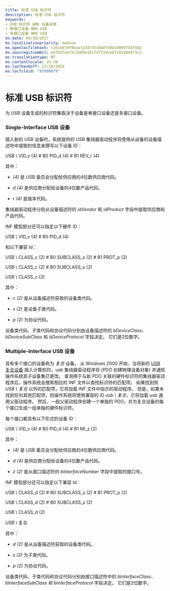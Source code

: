 ```yaml
---
title: 标准 USB 标识符
description: 标准 USB 标识符
keywords:
- USB 标识符 WDK 设备安装
- 单接口设备 WDK USB
- 多接口设备 WDK USB
ms.date: 04/20/2017
ms.localizationpriority: medium
ms.openlocfilehash: c3dcb079f9baa7a3d7351bb874db5d09975df502
ms.sourcegitcommit: e47bd7eef2c2b89e3417d7f2dceb7c03d894f3c3
ms.translationtype: MT
ms.contentlocale: zh-CN
ms.lasthandoff: 12/10/2020
ms.locfileid: "97090879"
---
```

# <a name="standard-usb-identifiers"></a>标准 USB 标识符





<a href="" id="the-set-of-identifiers-generated-for-usb-devices-depends-on-whether-the-device-is-a-single-interface-device-or-a-multiple-interface-device-"></a>为 USB 设备生成的标识符集取决于设备是单接口设备还是多接口设备。  

### <a name="single-interface-usb-devices"></a>Single-Interface USB 设备

插入新的 USB 设备时，系统提供的 USB 集线器驱动程序将使用从设备的设备描述符中提取的信息来撰写以下设备 ID：

USB \\ VID_v (4) # B0 PID_d (4) # B1 REV_r (4) 

其中：

-   *(4)* 是 USB 委员会分配给供应商的4位数供应商代码。

-   *d (4)* 是供应商分配给设备的4位数产品代码。

-   *r (4)* 是版本代码。

集线器驱动程序分别从设备描述符的 *idVendor* 和 *idProduct* 字段中提取供应商和产品代码。

INF 模型部分还可以指定以下硬件 ID：

USB \\ VID_v (4) # B0 PID_d (4) 

和以下兼容 Id：

USB \\ CLASS_c (2) # B0 SUBCLASS_s (2) # B1 PROT_p (2) 

USB \\ CLASS_c (2) # B0 SUBCLASS_s (2) 

USB \\ CLASS_c (2) 

其中：

-   *c (2)* 是从设备描述符获取的设备类代码。

-   *s (2)* 是设备子类代码。

-   *p (2)* 为协议代码。

设备类代码、子类代码和协议代码分别由设备描述符的 *bDeviceClass、bDeviceSubClass* 和 *bDeviceProtocol* 字段决定。 它们是2位数字。

### <a name="multiple-interface-usb-devices"></a>Multiple-Interface USB 设备

具有多个接口的设备称为 *复合* 设备。 从 Windows 2000 开始，当将新的 [USB 复合设备](/windows-hardware/drivers/usbcon/register-a-composite-driver) 插入计算机时，usb 集线器驱动程序将 (PDO 创建物理设备对象) 并通知操作系统其子设备集已更改。 查询用于与新 PDO 关联的硬件标识符的集线器驱动程序后，操作系统会搜索相应的 INF 文件以查找标识符的匹配项。 如果找到除 *USB \\ 复合* 以外的匹配项，它将加载 INF 文件中指示的驱动程序。 但是，如果未找到任何其他匹配项，则操作系统将使用兼容的 ID *usb \\ 复合*，它将加载 usb 通用父驱动程序。 然后，一般父驱动程序创建一个单独的 PDO，并为复合设备的每个接口生成一组单独的硬件标识符。

每个接口都具有以下形式的设备 ID：

USB \\ VID_v (4) # B0 PID_d (4) # B1 MI_z (2) 

其中：

-   *(4)* 是 USB 委员会分配给供应商的4位数供应商代码。

-   *d (4)* 是供应商分配给设备的4位数产品代码。

-   *z (2)* 是从接口描述符的 *bInterfaceNumber* 字段中提取的接口号。

INF 模型部分还可以指定以下兼容 Id：

USB \\ CLASS_d (2) # B0 SUBCLASS_s (2) # B1 PROT_p (2) 

USB \\ CLASS_d (2) # B0 SUBCLASS_s (2) 

USB \\ CLASS_d (2) 

USB \\ 复合

其中：

-   *d (2)* 是从设备描述符获取的设备类代码。

-   *s (2)* 为子类代码。

-   *p (2)* 为协议代码。

设备类代码、子类代码和协议代码分别由接口描述符中的 *bInterfaceClass、bInterfaceSubClass 和 bInterfaceProtocol* 字段决定。 它们是2位数字。

 

